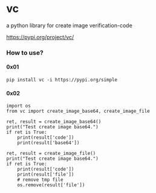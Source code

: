 # vc
a python library for create image verification-code 

https://pypi.org/project/vc/

### How to use?

#### 0x01
```
pip install vc -i https://pypi.org/simple
```

#### 0x02
```
import os
from vc import create_image_base64, create_image_file

ret, result = create_image_base64()
print("Test create image base64.")
if ret is True:
    print(result['code'])
    print(result['base64'])

ret, result = create_image_file()
print("Test create image base64.")
if ret is True:
    print(result['code'])
    print(result['file'])
    # remove tmp file
    os.remove(result['file'])
```
